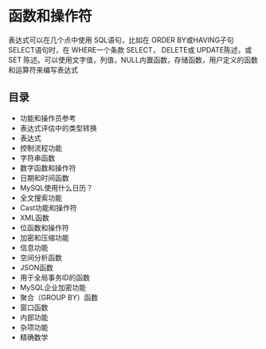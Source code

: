 #   函数和操作符

表达式可以在几个点中使用 SQL语句，比如在 ORDER BY或HAVING子句 SELECT语句时，在 WHERE一个条款 SELECT， DELETE或 UPDATE陈述，或 SET 陈述。可以使用文字值，列值，NULL内置函数，存储函数，用户定义的函数和运算符来编写表达式

##  目录
-   功能和操作员参考
-   表达式评估中的类型转换
-   表达式
-   控制流程功能
-   字符串函数
-   数字函数和操作符
-   日期和时间函数
-   MySQL使用什么日历？
-   全文搜索功能
-   Cast功能和操作符
-   XML函数
-   位函数和操作符
-   加密和压缩功能
-   信息功能
-   空间分析函数
-   JSON函数
-   用于全局事务ID的函数
-   MySQL企业加密功能
-   聚合（GROUP BY）函数
-   窗口函数
-   内部功能
-   杂项功能
-   精确数学

